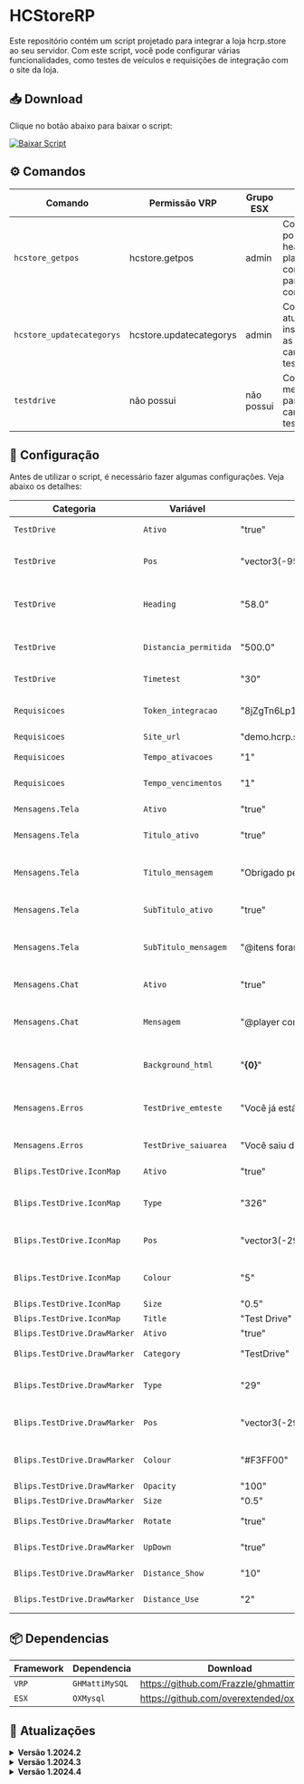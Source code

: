 # HCStoreRP

Este repositório contém um script projetado para integrar a loja hcrp.store ao seu servidor. Com este script, você pode configurar várias funcionalidades, como testes de veículos e requisições de integração com o site da loja.

## 📥 Download

Clique no botão abaixo para baixar o script:

<!-- BEGIN LATEST DOWNLOAD BUTTON -->
[![Baixar Script](https://custom-icon-badges.demolab.com/badge/-Download-purple?style=for-the-badge&logo=download&logoColor=white)](https://github.com/Alisonlg/HCStoreRP/archive/refs/heads/main.zip)
<!-- END LATEST DOWNLOAD BUTTON -->

## ⚙️ Comandos

| Comando                    | Permissão VRP 	       	  | Grupo ESX 	       	  | Descrição                                                                                  |
| -------------------------- | -------------------------- | --------------------- | ------------------------------------------------------------------------------------------ |
| `hcstore_getpos`           | hcstore.getpos  	          | admin			  	  | Comando exibe a posição e heading atual do player no console(auxilio para configuração)    |
| `hcstore_updatecategorys`  | hcstore.updatecategorys    | admin			  	  | Comando atualiza instantaneamente as categorias e carros do testdrive                      |
| `testdrive`                | não possui                 | não possui			  | Comando exibe menu em tela para seleção de carro em testdrive                              |

## 🔧 Configuração

Antes de utilizar o script, é necessário fazer algumas configurações. Veja abaixo os detalhes:

| Categoria        			   | Variável   			 | Exemplo                             | Descrição                                               										            |
| ---------------------------- | ----------------------- | ----------------------------------- | ---------------------------------------------------------------------------------------------------------- |
| `TestDrive`      			   | `Ativo`    			 | "true"                              | Define se a função de test drive será utilizada         										            |
| `TestDrive`      			   | `Pos`      		     | "vector3(-952.28, -3365.40, 13.94)" | Posição para teleportar o jogador para o test drive (/hcstore_getpos para obter a posição)                 |
| `TestDrive`      			   | `Heading`  			 | "58.0"                              | Direção da visão do jogador ao ser teleportado para o test drive (/hcstore_getpos para obter a posição)    |
| `TestDrive`      			   | `Distancia_permitida`   | "500.0"                             | Distância máxima permitida para o jogador durante o test drive, a partir do ponto inicial                  |
| `TestDrive`      			   | `Timetest`  			 | "30"                                | Tempo em segundos que o jogador terá para testar o veículo                                                 |
| `Requisicoes`    			   | `Token_integracao`      | "8jZgTn6Lp1Gx4Fq2Rv5Ws9Bc3Vy0Xm7N"  | Token de integração, encontrado na dashboard do cliente na aba "Integrações"                               |
| `Requisicoes`    			   | `Site_url`              | "demo.hcrp.store"                   | URL do site em nossa loja                                                                                  |
| `Requisicoes`    			   | `Tempo_ativacoes`       | "1"                                 | Tempo entre requisições de ativação, em minutos                                                            |
| `Requisicoes`    			   | `Tempo_vencimentos`     | "1"                                 | Tempo entre requisições de vencimento, em minutos                                                          |
| `Mensagens.Tela` 			   | `Ativo`                 | "true"                              | Define se a mensagem em tela será exibida                                                                  |
| `Mensagens.Tela` 			   | `Titulo_ativo`          | "true"                              | Define se o titulo da mensagem em tela será exibida                                                        |
| `Mensagens.Tela` 			   | `Titulo_mensagem`       | "Obrigado pela compra @player"      | Define o titulo que será exibido (@player = player comprador/@itens = itens comprados)           	        |
| `Mensagens.Tela` 			   | `SubTitulo_ativo`       | "true"                              | Define se o subtitulo da mensagem em tela será exibida                                                     |
| `Mensagens.Tela` 			   | `SubTitulo_mensagem`    | "@itens foram entregues"            | Define o subtitulo que será exibido (@player = player comprador/@itens = itens comprados)                  |
| `Mensagens.Chat` 			   | `Ativo`                 | "true"                              | Define se a mensagem em chat será exibida                                                                  |
| `Mensagens.Chat` 			   | `Mensagem`              | "@player comprou @itens"            | Define a mensagem em que será exibida em chat (@player = player comprador/@itens = itens comprados)        |
| `Mensagens.Chat` 			   | `Background_html`       | "<b>{0}</b>"                        | Define o layout da mensagem que será enviada, deve ser feito em html ({0} = mensagem enviada)              |
| `Mensagens.Erros` 		   | `TestDrive_emteste`     | "Você já está testando um carro"    | Define a mensagem que será exibida ao executar o comando /testdrive já estando em um testdrive             |
| `Mensagens.Erros` 		   | `TestDrive_saiuarea`    | "Você saiu da área de testdrive"    | Define a mensagem que será exibida ao sair da área de testdrive                                            |
| `Blips.TestDrive.IconMap`    | `Ativo`      			 | "true"                        	   | Define se o icone será exibido no mapa               														|
| `Blips.TestDrive.IconMap`    | `Type`      			 | "326"                        	   | Define o icone que será exibido (https://docs.fivem.net/docs/game-references/blips/)              			|
| `Blips.TestDrive.IconMap`    | `Pos`      			 | "vector3(-29.69, -1105.01, 26.42)"  | Define a posição do icone no mapa (/hcstore_getpos para obter a posição)              						|
| `Blips.TestDrive.IconMap`    | `Colour`      		     | "5"                        		   | Define a cor do icone no mapa (https://docs.fivem.net/docs/game-references/blips/) 			            |
| `Blips.TestDrive.IconMap`    | `Size`      			 | "0.5"                        	   | Define o tamanho do icone no mapa              															|
| `Blips.TestDrive.IconMap`	   | `Title`      			 | "Test Drive"                        | Define o título do icone no mapa              																|
| `Blips.TestDrive.DrawMarker` | `Ativo`      			 | "true"                        	   | Define se o blip será exibido              														        |
| `Blips.TestDrive.DrawMarker` | `Category`      		 | "TestDrive"                     	   | Define qual ação o blip fará (TestDrive/Website/none)            											|
| `Blips.TestDrive.DrawMarker` | `Type`      			 | "29"                        	       | Define o tipo do blip (https://docs.fivem.net/docs/game-references/markers/)               			    |
| `Blips.TestDrive.DrawMarker` | `Pos`      			 | "vector3(-29.69, -1105.01, 26.42)"  | Define a posição do blip no mapa (/hcstore_getpos para obter a posição)               						|
| `Blips.TestDrive.DrawMarker` | `Colour`      			 | "#F3FF00"                           | Define a cor do blip (https://htmlcolorcodes.com/color-picker/)              								|
| `Blips.TestDrive.DrawMarker` | `Opacity`      		 | "100"                        	   | Define a opacidade do blip               														            |
| `Blips.TestDrive.DrawMarker` | `Size`      			 | "0.5"                        	   | Define o tamanho do blip               																	|
| `Blips.TestDrive.DrawMarker` | `Rotate`      			 | "true"                        	   | Define se o blip fará uma animação de rotação               												|
| `Blips.TestDrive.DrawMarker` | `UpDown`      			 | "true"                        	   | Define se o blip fará uma animação de subida e descida              										|
| `Blips.TestDrive.DrawMarker` | `Distance_Show`      	 | "10"                        	   	   | Define a distancia em que o blip será exibido para o player      											|
| `Blips.TestDrive.DrawMarker` | `Distance_Use`      	 | "2"                        	   	   | Define a distancia em que será possível interagir com o blip      											|

## 📦 Dependencias

| Framework      | Dependencia   		   | Download                             								   |
| -------------- | ----------------------- | --------------------------------------------------------------------- |
| `VRP`          | `GHMattiMySQL` 		   | https://github.com/FrazzIe/ghmattimysql                               |
| `ESX`          | `OXMysql`	 		   | https://github.com/overextended/oxmysql                               |

## 🔄 Atualizações

<details>
  <summary><b>Versão 1.2024.2</b></summary>
  • Adicionada a opção de framework VRPEX<br>
  • Adicionada função para comandos de expiração<br>
  • Adicionada mensagem em tela do player ao ativar produto<br>
  • Adicionada personalização de mensagem de ativação em chat<br>
  • Adicionada opções de personalização de mensagens em arquivo de configuração
</details>
<details>
  <summary><b>Versão 1.2024.3</b></summary>
  • Adicionada a opção de framework ESX<br>
  • Adicionada função de blips e icones em mapa<br>
  • Adicionado menu Website, onde será possível abrir a loja por dentro do servidor<br>
</details>
<details>
  <summary><b>Versão 1.2024.4</b></summary>
  • Framework passou a ser detectado automticamente<br>
  • Adicionado menu de exibição de tempo restante em testdrive<br>
  • Refeito layout de mensagens de erro<br>
</details>